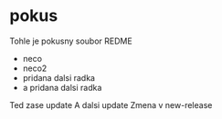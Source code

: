 # pokus
Tohle je pokusny soubor REDME
- neco
- neco2
- pridana dalsi radka
- a pridana dalsi radka

Ted zase update
A dalsi update
Zmena v new-release
